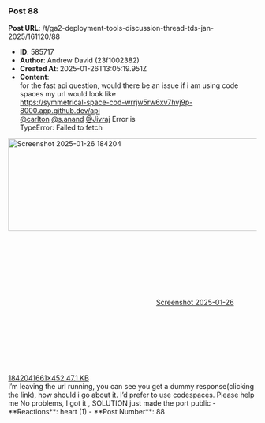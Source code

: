 ### Post 88
**Post URL**: /t/ga2-deployment-tools-discussion-thread-tds-jan-2025/161120/88
- **ID**: 585717
- **Author**: Andrew David (23f1002382)
- **Created At**: 2025-01-26T13:05:19.951Z
- **Content**:  
  for the fast api question, would there be an issue if i am using code spaces my url would  look like<br>
<a href="https://symmetrical-space-cod-wrrjw5rw6xv7hvj9p-8000.app.github.dev/api" class="onebox" target="_blank" rel="noopener nofollow ugc">https://symmetrical-space-cod-wrrjw5rw6xv7hvj9p-8000.app.github.dev/api</a><br>
<a class="mention" href="/u/carlton">@carlton</a> <a class="mention" href="/u/s.anand">@s.anand</a> <a class="mention" href="/u/jivraj">@Jivraj</a>
Error is<br>
TypeError: Failed to fetch
<div class="lightbox-wrapper"><a class="lightbox" href="https://europe1.discourse-cdn.com/flex013/uploads/iitm/original/3X/9/6/960e9bb2bc6cea2116d5b841dc41657aefe20aa3.png" data-download-href="/uploads/short-url/lpsUWEe1rrC5TCttCGTUxxrfb0v.png?dl=1" title="Screenshot 2025-01-26 184204" rel="noopener nofollow ugc"><img src="https://europe1.discourse-cdn.com/flex013/uploads/iitm/optimized/3X/9/6/960e9bb2bc6cea2116d5b841dc41657aefe20aa3_2_690x187.png" alt="Screenshot 2025-01-26 184204" data-base62-sha1="lpsUWEe1rrC5TCttCGTUxxrfb0v" width="690" height="187" srcset="https://europe1.discourse-cdn.com/flex013/uploads/iitm/optimized/3X/9/6/960e9bb2bc6cea2116d5b841dc41657aefe20aa3_2_690x187.png, https://europe1.discourse-cdn.com/flex013/uploads/iitm/optimized/3X/9/6/960e9bb2bc6cea2116d5b841dc41657aefe20aa3_2_1035x280.png 1.5x, https://europe1.discourse-cdn.com/flex013/uploads/iitm/optimized/3X/9/6/960e9bb2bc6cea2116d5b841dc41657aefe20aa3_2_1380x374.png 2x" data-dominant-color="282E36"><div class="meta"><svg class="fa d-icon d-icon-far-image svg-icon" aria-hidden="true"><use href="#far-image"></use></svg><span class="filename">Screenshot 2025-01-26 184204</span><span class="informations">1661×452 47.1 KB</span><svg class="fa d-icon d-icon-discourse-expand svg-icon" aria-hidden="true"><use href="#discourse-expand"></use></svg></div></a></div>
I’m leaving the url running, you can see you get a dummy response(clicking the link), how should i go about it. I’d prefer to use codespaces. Please help me
No problems, I got it , SOLUTION just made the port public
- **Reactions**: heart (1)
- **Post Number**: 88

